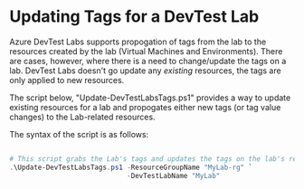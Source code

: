 # Updating Tags for a DevTest Lab
Azure DevTest Labs supports propogation of tags from the lab to the resources created by the lab (Virtual Machines and Environments).  There are cases, however, where there is a need to change/update the tags on a lab.  DevTest Labs doesn't go update any *existing* resources, the tags are only applied to new resources.

The script below, "Update-DevTestLabsTags.ps1" provides a way to update existing resources for a lab and propogates either new tags (or tag value changes) to the Lab-related resources.

The syntax of the script is as follows:
```powershell

# This script grabs the Lab's tags and updates the tags on the lab's related resources
.\Update-DevTestLabsTags.ps1 -ResourceGroupName "MyLab-rg" `
                             -DevTestLabName "MyLab"

```
